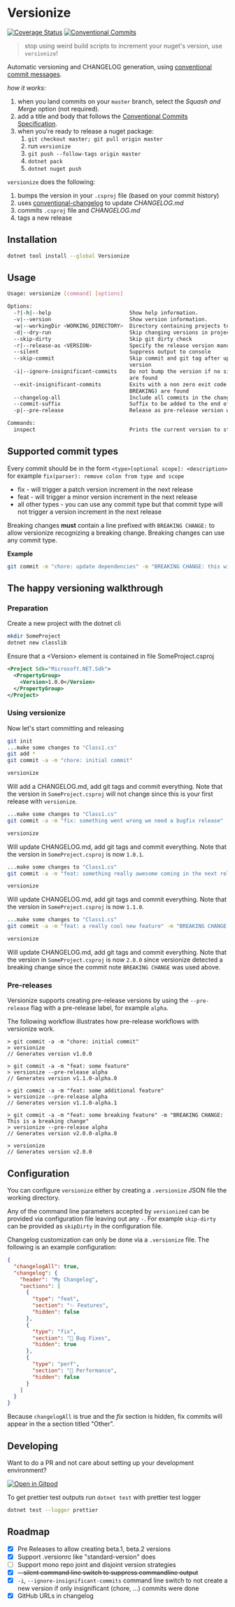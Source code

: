 ﻿# Versionize

[![Coverage Status](https://coveralls.io/repos/versionize/versionize/badge.svg?branch=)](https://coveralls.io/r/versionize/versionize?branch=master)
[![Conventional Commits](https://img.shields.io/badge/Conventional%20Commits-1.0.0-yellow.svg)](https://conventionalcommits.org)

> stop using weird build scripts to increment your nuget's version, use `versionize`!

Automatic versioning and CHANGELOG generation, using [conventional commit messages](https://conventionalcommits.org).

_how it works:_

1. when you land commits on your `master` branch, select the _Squash and Merge_ option (not required).
2. add a title and body that follows the [Conventional Commits Specification](https://conventionalcommits.org).
3. when you're ready to release a nuget package:
    1. `git checkout master; git pull origin master`
    2. run `versionize`
    3. `git push --follow-tags origin master`
    4. `dotnet pack`
    5. `dotnet nuget push`

`versionize` does the following:

1. bumps the version in your `.csproj` file (based on your commit history)
2. uses [conventional-changelog](https://github.com/conventional-changelog/conventional-changelog) to update _CHANGELOG.md_
3. commits `.csproj` file and _CHANGELOG.md_
4. tags a new release

## Installation

```bash
dotnet tool install --global Versionize
```

## Usage

```bash
Usage: versionize [command] [options]

Options:
  -?|-h|--help                         Show help information.
  -v|--version                         Show version information.
  -w|--workingDir <WORKING_DIRECTORY>  Directory containing projects to version
  -d|--dry-run                         Skip changing versions in projects, changelog generation and git commit
  --skip-dirty                         Skip git dirty check
  -r|--release-as <VERSION>            Specify the release version manually
  --silent                             Suppress output to console
  --skip-commit                        Skip commit and git tag after updating changelog and incrementing the
                                       version
  -i|--ignore-insignificant-commits    Do not bump the version if no significant commits (fix, feat or BREAKING)
                                       are found
  --exit-insignificant-commits         Exits with a non zero exit code if no significant commits (fix, feat or
                                       BREAKING) are found
  --changelog-all                      Include all commits in the changelog not just fix, feat and breaking changes
  --commit-suffix                      Suffix to be added to the end of the release commit message (e.g. [skip ci])
  -p|--pre-release                     Release as pre-release version with given pre release label.

Commands:
  inspect                              Prints the current version to stdout
```

## Supported commit types

Every commit should be in the form
`<type>[optional scope]: <description>`
for example
`fix(parser): remove colon from type and scope`

* fix - will trigger a patch version increment in the next release
* feat - will trigger a minor version increment in the next release
* all other types - you can use any commit type but that commit type will not trigger a version increment in the next release

Breaking changes **must** contain a line prefixed with `BREAKING CHANGE:` to allow versionize recognizing a breaking change. Breaking changes can use any commit type.

**Example**

```bash
git commit -m "chore: update dependencies" -m "BREAKING CHANGE: this will likely break the interface"
```

## The happy versioning walkthrough

### Preparation

Create a new project with the dotnet cli

```bash
mkdir SomeProject
dotnet new classlib
```

Ensure that a &lt;Version&gt; element is contained in file SomeProject.csproj

```xml
<Project Sdk="Microsoft.NET.Sdk">
  <PropertyGroup>
    <Version>1.0.0</Version>
  </PropertyGroup>
</Project>
```

### Using versionize

Now let's start committing and releasing

```bash
git init
...make some changes to "Class1.cs"
git add *
git commit -a -m "chore: initial commit"

versionize
```

Will add a CHANGELOG.md, add git tags and commit everything. Note that the version in `SomeProject.csproj` will not change since this is your first release with `versionize`.

```bash
...make some changes to "Class1.cs"
git commit -a -m "fix: something went wrong we need a bugfix release"

versionize
```

Will update CHANGELOG.md, add git tags and commit everything. Note that the version in `SomeProject.csproj` is now `1.0.1`.

```bash
...make some changes to "Class1.cs"
git commit -a -m "feat: something really awesome coming in the next release"

versionize
```

Will update CHANGELOG.md, add git tags and commit everything. Note that the version in `SomeProject.csproj` is now `1.1.0`.

```bash
...make some changes to "Class1.cs"
git commit -a -m "feat: a really cool new feature" -m "BREAKING CHANGE: the API will break. sorry"

versionize
```

Will update CHANGELOG.md, add git tags and commit everything. Note that the version in `SomeProject.csproj` is now `2.0.0` since
versionize detected a breaking change since the commit note `BREAKING CHANGE` was used above.

### Pre-releases

Versionize supports creating pre-release versions by using the `--pre-release` flag with a pre-release label, for example `alpha`.

The following workflow illustrates how pre-release workflows with versionize work.

```shell
> git commit -a -m "chore: initial commit"
> versionize
// Generates version v1.0.0

> git commit -a -m "feat: some feature"
> versionize --pre-release alpha
// Generates version v1.1.0-alpha.0

> git commit -a -m "feat: some additional feature"
> versionize --pre-release alpha
// Generates version v1.1.0-alpha.1

> git commit -a -m "feat: some breaking feature" -m "BREAKING CHANGE: This is a breaking change"
> versionize --pre-release alpha
// Generates version v2.0.0-alpha.0

> versionize
// Generates version v2.0.0
```

## Configuration

You can configure `versionize` either by creating a `.versionize` JSON file the working directory.

Any of the command line parameters accepted by `versionized` can be provided via configuration file leaving out any `-`. For example `skip-dirty` can be provided as `skipDirty` in the configuration file.

Changelog customization can only be done via a `.versionize` file. The following is an example configuration:

```json
{
  "changelogAll": true,
  "changelog": {
    "header": "My Changelog",
    "sections": [
      {
        "type": "feat",
        "section": "✨ Features",
        "hidden": false
      },
      {
        "type": "fix",
        "section": "🐛 Bug Fixes",
        "hidden": true
      },
      {
        "type": "perf",
        "section": "🚀 Performance",
        "hidden": false
      }
    ]
  }
}
```

Because `changelogAll` is true and the _fix_ section is hidden, fix commits will appear in the a section titled "Other".

## Developing

Want to do a PR and not care about setting up your development environment?

[![Open in Gitpod](https://gitpod.io/button/open-in-gitpod.svg)](https://gitpod.io/#https://github.com/versionize/versionize)

To get prettier test outputs run `dotnet test` with prettier test logger

```bash
dotnet test --logger prettier
```

## Roadmap

* [x] Pre Releases to allow creating beta.1, beta.2 versions
* [x] Support .versionrc like "standard-version" does
* [ ] Support mono repo joint and disjoint version strategies
* [x] ~~--silent command line switch to suppress commandline output~~
* [x] `-i`, `--ignore-insignificant-commits` command line switch to not create a new version if only insignificant (chore, ...) commits were done
* [x] GitHub URLs in changelog

